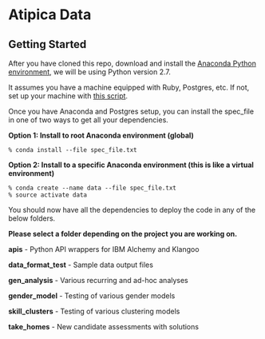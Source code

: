 # Atipica Data

## Getting Started

After you have cloned this repo, download and install the [Anaconda Python environment], we will be using Python version 2.7.

[Anaconda Python environment]: https://www.continuum.io/downloads#_macosx

It assumes you have a machine equipped with Ruby, Postgres, etc. If not, set up
your machine with [this script].

[this script]: https://github.com/thoughtbot/laptop

Once you have Anaconda and Postgres setup, you can install the spec_file in one of two ways to get all your dependencies.

**Option 1: Install to root Anaconda environment (global)**

    % conda install --file spec_file.txt

**Option 2: Install to a specific Anaconda environment (this is like a virtual environment)**

    % conda create --name data --file spec_file.txt
    % source activate data

You should now have all the dependencies to deploy the code in any of the below folders.

**Please select a folder depending on the project you are working on.**

**apis** - Python API wrappers for IBM Alchemy and Klangoo

**data_format_test** - Sample data output files

**gen_analysis** - Various recurring and ad-hoc analyses

**gender_model** - Testing of various gender models

**skill_clusters** - Testing of various clustering models

**take_homes** - New candidate assessments with solutions
